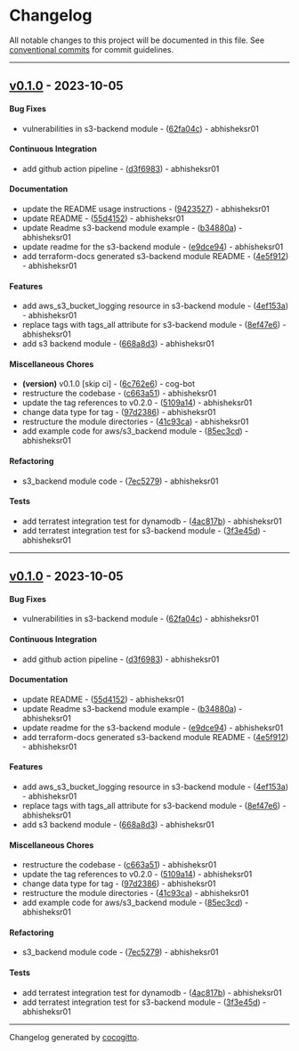# Changelog
All notable changes to this project will be documented in this file. See [conventional commits](https://www.conventionalcommits.org/) for commit guidelines.

- - -
## [v0.1.0](https://github.com/abhisheksr01/terraform-aws-s3-backend/compare/6bfd872f79a9a8a13399c146f1b24b36b770bf8a..v0.1.0) - 2023-10-05
#### Bug Fixes
- vulnerabilities in s3-backend module - ([62fa04c](https://github.com/abhisheksr01/terraform-aws-s3-backend/commit/62fa04cb2b6dbca951fe968769707877e88725ed)) - abhisheksr01
#### Continuous Integration
- add github action pipeline - ([d3f6983](https://github.com/abhisheksr01/terraform-aws-s3-backend/commit/d3f69839f9799079d76a024212cc5e673b8f0ea4)) - abhisheksr01
#### Documentation
- update the README usage instructions - ([9423527](https://github.com/abhisheksr01/terraform-aws-s3-backend/commit/9423527ef4857aadf9396fda875d8adb41301fa9)) - abhisheksr01
- update README - ([55d4152](https://github.com/abhisheksr01/terraform-aws-s3-backend/commit/55d41523e2a01122626f5dc107d5ee81f2556c26)) - abhisheksr01
- update Readme s3-backend module example - ([b34880a](https://github.com/abhisheksr01/terraform-aws-s3-backend/commit/b34880a0f1c220636bdfd518f57ad40092e7341e)) - abhisheksr01
- update readme for the s3-backend module - ([e9dce94](https://github.com/abhisheksr01/terraform-aws-s3-backend/commit/e9dce9427f426e4deb137300e3f88a9d32d78cf4)) - abhisheksr01
- add terraform-docs generated s3-backend module README - ([4e5f912](https://github.com/abhisheksr01/terraform-aws-s3-backend/commit/4e5f912c9d21a30af0775cf306355199871467fa)) - abhisheksr01
#### Features
- add aws_s3_bucket_logging resource in s3-backend module - ([4ef153a](https://github.com/abhisheksr01/terraform-aws-s3-backend/commit/4ef153af8ca48af1b15734d907a867110b3104b4)) - abhisheksr01
- replace tags with tags_all attribute for s3-backend module - ([8ef47e6](https://github.com/abhisheksr01/terraform-aws-s3-backend/commit/8ef47e65a459bc2f081d37649bf7fa75a9e8f456)) - abhisheksr01
- add s3 backend module - ([668a8d3](https://github.com/abhisheksr01/terraform-aws-s3-backend/commit/668a8d321439b110ca9f1314e57f77388ae64e25)) - abhisheksr01
#### Miscellaneous Chores
- **(version)** v0.1.0 [skip ci] - ([6c762e6](https://github.com/abhisheksr01/terraform-aws-s3-backend/commit/6c762e60198e47b63eb45a3a234a6e26cd4896be)) - cog-bot
- restructure the codebase - ([c663a51](https://github.com/abhisheksr01/terraform-aws-s3-backend/commit/c663a513e76f1ffdf9fd4e975326498638bce75b)) - abhisheksr01
- update the tag references to v0.2.0 - ([5109a14](https://github.com/abhisheksr01/terraform-aws-s3-backend/commit/5109a14e883de7e51b9f30578a1da04abf65a51e)) - abhisheksr01
- change data type for tag - ([97d2386](https://github.com/abhisheksr01/terraform-aws-s3-backend/commit/97d238600981218ac1af8b778c53ea5209a1d325)) - abhisheksr01
- restructure the module directories - ([41c93ca](https://github.com/abhisheksr01/terraform-aws-s3-backend/commit/41c93ca43ef007d42a38f83b79f8ecbe446f5476)) - abhisheksr01
- add example code for aws/s3_backend module - ([85ec3cd](https://github.com/abhisheksr01/terraform-aws-s3-backend/commit/85ec3cdac7204c6c8c4e1c7766b4301e8fe1f93c)) - abhisheksr01
#### Refactoring
- s3_backend module code - ([7ec5279](https://github.com/abhisheksr01/terraform-aws-s3-backend/commit/7ec527982377abbe76c8a1f90aaa880490e78513)) - abhisheksr01
#### Tests
- add terratest integration test for dynamodb - ([4ac817b](https://github.com/abhisheksr01/terraform-aws-s3-backend/commit/4ac817b1b606bfa39e0b2d30face1147832bd724)) - abhisheksr01
- add terratest integration test for s3-backend module - ([3f3e45d](https://github.com/abhisheksr01/terraform-aws-s3-backend/commit/3f3e45d95677f49250cea40b64a26919d7267ef2)) - abhisheksr01

- - -

## [v0.1.0](https://github.com/abhisheksr01/terraform-aws-s3-backend/compare/6bfd872f79a9a8a13399c146f1b24b36b770bf8a..v0.1.0) - 2023-10-05
#### Bug Fixes
- vulnerabilities in s3-backend module - ([62fa04c](https://github.com/abhisheksr01/terraform-aws-s3-backend/commit/62fa04cb2b6dbca951fe968769707877e88725ed)) - abhisheksr01
#### Continuous Integration
- add github action pipeline - ([d3f6983](https://github.com/abhisheksr01/terraform-aws-s3-backend/commit/d3f69839f9799079d76a024212cc5e673b8f0ea4)) - abhisheksr01
#### Documentation
- update README - ([55d4152](https://github.com/abhisheksr01/terraform-aws-s3-backend/commit/55d41523e2a01122626f5dc107d5ee81f2556c26)) - abhisheksr01
- update Readme s3-backend module example - ([b34880a](https://github.com/abhisheksr01/terraform-aws-s3-backend/commit/b34880a0f1c220636bdfd518f57ad40092e7341e)) - abhisheksr01
- update readme for the s3-backend module - ([e9dce94](https://github.com/abhisheksr01/terraform-aws-s3-backend/commit/e9dce9427f426e4deb137300e3f88a9d32d78cf4)) - abhisheksr01
- add terraform-docs generated s3-backend module README - ([4e5f912](https://github.com/abhisheksr01/terraform-aws-s3-backend/commit/4e5f912c9d21a30af0775cf306355199871467fa)) - abhisheksr01
#### Features
- add aws_s3_bucket_logging resource in s3-backend module - ([4ef153a](https://github.com/abhisheksr01/terraform-aws-s3-backend/commit/4ef153af8ca48af1b15734d907a867110b3104b4)) - abhisheksr01
- replace tags with tags_all attribute for s3-backend module - ([8ef47e6](https://github.com/abhisheksr01/terraform-aws-s3-backend/commit/8ef47e65a459bc2f081d37649bf7fa75a9e8f456)) - abhisheksr01
- add s3 backend module - ([668a8d3](https://github.com/abhisheksr01/terraform-aws-s3-backend/commit/668a8d321439b110ca9f1314e57f77388ae64e25)) - abhisheksr01
#### Miscellaneous Chores
- restructure the codebase - ([c663a51](https://github.com/abhisheksr01/terraform-aws-s3-backend/commit/c663a513e76f1ffdf9fd4e975326498638bce75b)) - abhisheksr01
- update the tag references to v0.2.0 - ([5109a14](https://github.com/abhisheksr01/terraform-aws-s3-backend/commit/5109a14e883de7e51b9f30578a1da04abf65a51e)) - abhisheksr01
- change data type for tag - ([97d2386](https://github.com/abhisheksr01/terraform-aws-s3-backend/commit/97d238600981218ac1af8b778c53ea5209a1d325)) - abhisheksr01
- restructure the module directories - ([41c93ca](https://github.com/abhisheksr01/terraform-aws-s3-backend/commit/41c93ca43ef007d42a38f83b79f8ecbe446f5476)) - abhisheksr01
- add example code for aws/s3_backend module - ([85ec3cd](https://github.com/abhisheksr01/terraform-aws-s3-backend/commit/85ec3cdac7204c6c8c4e1c7766b4301e8fe1f93c)) - abhisheksr01
#### Refactoring
- s3_backend module code - ([7ec5279](https://github.com/abhisheksr01/terraform-aws-s3-backend/commit/7ec527982377abbe76c8a1f90aaa880490e78513)) - abhisheksr01
#### Tests
- add terratest integration test for dynamodb - ([4ac817b](https://github.com/abhisheksr01/terraform-aws-s3-backend/commit/4ac817b1b606bfa39e0b2d30face1147832bd724)) - abhisheksr01
- add terratest integration test for s3-backend module - ([3f3e45d](https://github.com/abhisheksr01/terraform-aws-s3-backend/commit/3f3e45d95677f49250cea40b64a26919d7267ef2)) - abhisheksr01

- - -

Changelog generated by [cocogitto](https://github.com/cocogitto/cocogitto).